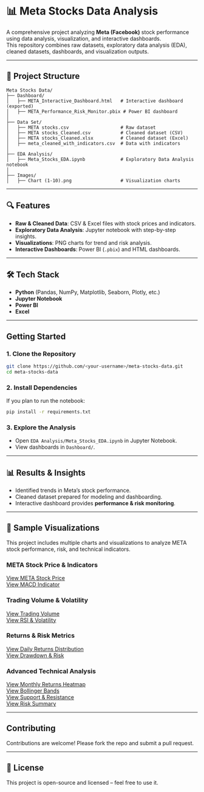 # 📊 Meta Stocks Data Analysis

A comprehensive project analyzing **Meta (Facebook)** stock performance using data analysis, visualization, and interactive dashboards.  
This repository combines raw datasets, exploratory data analysis (EDA), cleaned datasets, dashboards, and visualization outputs.

---

## 📂 Project Structure

```
Meta Stocks Data/
├── Dashboard/
│   ├── META_Interactive_Dashboard.html   # Interactive dashboard (exported)
│   ├── META_Performance_Risk_Monitor.pbix # Power BI dashboard
│
├── Data Set/
│   ├── META stocks.csv                   # Raw dataset
│   ├── META stocks_Cleaned.csv           # Cleaned dataset (CSV)
│   ├── META stocks_Cleaned.xlsx          # Cleaned dataset (Excel)
│   ├── meta_cleaned_with_indicators.csv  # Data with indicators
│
├── EDA Analysis/
│   ├── Meta_Stocks_EDA.ipynb             # Exploratory Data Analysis notebook
│
├── Images/
│   ├── Chart (1-10).png                  # Visualization charts
```

---

## 🔍 Features

- **Raw & Cleaned Data**: CSV & Excel files with stock prices and indicators.
- **Exploratory Data Analysis**: Jupyter notebook with step-by-step insights.
- **Visualizations**: PNG charts for trend and risk analysis.
- **Interactive Dashboards**: Power BI (`.pbix`) and HTML dashboards.

---

## 🛠️ Tech Stack

- **Python** (Pandas, NumPy, Matplotlib, Seaborn, Plotly, etc.)
- **Jupyter Notebook**
- **Power BI**
- **Excel**

---

## Getting Started

### 1️. Clone the Repository
```bash
git clone https://github.com/<your-username>/meta-stocks-data.git
cd meta-stocks-data
```

### 2️. Install Dependencies
If you plan to run the notebook:
```bash
pip install -r requirements.txt
```

### 3️. Explore the Analysis
- Open `EDA Analysis/Meta_Stocks_EDA.ipynb` in Jupyter Notebook.
- View dashboards in `Dashboard/`.

---

## 📊 Results & Insights

- Identified trends in Meta’s stock performance.
- Cleaned dataset prepared for modeling and dashboarding.
- Interactive dashboard provides **performance & risk monitoring**.

---

## 📸 Sample Visualizations

This project includes multiple charts and visualizations to analyze META stock performance, risk, and technical indicators.  

### META Stock Price & Indicators  
[View META Stock Price](https://github.com/Sohitha-01/META-stocks-Performance-Risk-Monitor/blob/main/Images/chart%20(1).png)  
[View MACD Indicator](https://github.com/Sohitha-01/META-stocks-Performance-Risk-Monitor/blob/main/Images/Chart%20(2).png)  

### Trading Volume & Volatility  
[View Trading Volume](https://github.com/Sohitha-01/META-stocks-Performance-Risk-Monitor/blob/main/Images/Chart%20(3).png)  
[View RSI & Volatility](https://github.com/Sohitha-01/META-stocks-Performance-Risk-Monitor/blob/main/Images/Chart%20(4).png)  

### Returns & Risk Metrics  
[View Daily Returns Distribution](https://github.com/Sohitha-01/META-stocks-Performance-Risk-Monitor/blob/main/Images/Chart%20(5).png)  
[View Drawdown & Risk](https://github.com/Sohitha-01/META-stocks-Performance-Risk-Monitor/blob/main/Images/Chart%20(6).png)  

### Advanced Technical Analysis  
[View Monthly Returns Heatmap](https://github.com/Sohitha-01/META-stocks-Performance-Risk-Monitor/blob/main/Images/Chart%20(7).png)  
[View Bollinger Bands](https://github.com/Sohitha-01/META-stocks-Performance-Risk-Monitor/blob/main/Images/Chart%20(8%20).png)  
[View Support & Resistance](https://github.com/Sohitha-01/META-stocks-Performance-Risk-Monitor/blob/main/Images/Chart(9).png)  
[View Risk Summary](https://github.com/Sohitha-01/META-stocks-Performance-Risk-Monitor/blob/main/Images/Chart(10).png)  

---

## Contributing

Contributions are welcome! Please fork the repo and submit a pull request.

---

## 📜 License

This project is open-source and licensed – feel free to use it.
